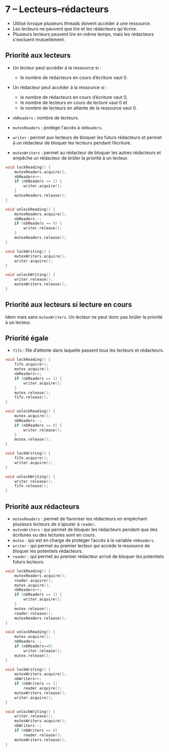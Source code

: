 # 7 – Lecteurs–rédacteurs

* Utilisé lorsque plusieurs threads doivent accéder à une ressource.
* Les lecteurs ne peuvent que lire et les rédacteurs qu'écrire.
* Plusieurs lecteurs peuvent lire en même temps, mais les rédacteurs s'excluent mutuellement.

## Priorité aux lecteurs

* Un lecteur peut accéder à la ressource si :
    * le nombre de rédacteurs en cours d’écriture vaut 0.
* Un rédacteur peut accéder à la ressource si :
    * le nombre de rédacteurs en cours d’écriture vaut 0,
    * le nombre de lecteurs en cours de lecture vaut 0 et
    * le nombre de lecteurs en attente de la ressource vaut 0.

* `nbReaders` : nombre de lecteurs.
* `mutexReaders` : protège l'accès à `nbReaders`.
* `writer` : permet aux lecteurs de bloquer les futurs rédacteurs et permet à un rédacteur de bloquer les lecteurs pendant l’écriture.
* `mutexWriters` : permet au rédacteur de bloquer les autres rédacteurs et empêche un rédacteur de brûler la priorité à un lecteur.

```c++
void lockReading() {
    mutexReaders.acquire();
    nbReaders++;
    if (nbReaders == 1) {
        writer.acquire();
    }
    mutexReaders.release();
}

void unlockReading() {
    mutexReaders.acquire();
    nbReaders--;
    if (nbReaders == 0) {
        writer.release();
    }
    mutexReaders.release();
}

void lockWriting() {
    mutexWriters.acquire();
    writer.acquire();
}

void unlockWriting() {
    writer.release();
    mutexWriters.release();
}
```

## Priorité aux lecteurs si lecture en cours

Idem mais sans `mutexWriters`. Un lecteur ne peut donc pas brûler la priorité à un lecteur.

## Priorité égale

* `fifo` : file d’attente dans laquelle passent tous les lecteurs et rédacteurs.

```c++
void lockReading() {
    fifo.acquire();
    mutex.acquire();
    nbReaders++;
    if (nbReaders == 1) {
        writer.acquire();
    }
    mutex.release();
    fifo.release();
}

void unlockReading() {
    mutex.acquire();
    nbReaders--;
    if (nbReaders == 0) {
        writer.release();
    }
    mutex.release();
}

void lockWriting() {
    fifo.acquire();
    writer.acquire();
}

void unlockWriting() {
    writer.release();
    fifo.release();
}
```

## Priorité aux rédacteurs

* `mutexReaders` : permet de favoriser les rédacteurs en empêchant plusieurs lecteurs de s'ajouter à `reader`.
* `mutexWriters` : qui permet de bloquer les rédacteurs pendant que des écritures ou des lectures sont en cours.
* `mutex` : qui est en charge de protéger l’accès à la variable `nbReaders`.
* `writer` : qui permet au premier lecteur qui accède la ressource de bloquer les potentiels rédacteurs.
* `reader` : qui permet au premier rédacteur arrivé de bloquer les potentiels futurs lecteurs.

```c++
void lockReading() {
    mutexReaders.acquire();
    reader.acquire();
    mutex.acquire();
    nbReaders++;
    if (nbReaders == 1) {
        writer.acquire();
    }
    mutex.release();
    reader.release();
    mutexReaders.release();
}

void unlockReading() {
    mutex.acquire();
    nbReaders--;
    if (nbReaders==0)
        writer.release();
    mutex.release();
}

void lockWriting() {
    mutexWriters.acquire();
    nbWriters++;
    if (nbWriters == 1)
        reader.acquire();
    mutexWriters.release();
    writer.acquire();
}

void unlockWriting() {
    writer.release();
    mutexWriters.acquire();
    nbWriters--;
    if (nbWriters == 0)
        reader.release();
    mutexWriters.release();
}
```
